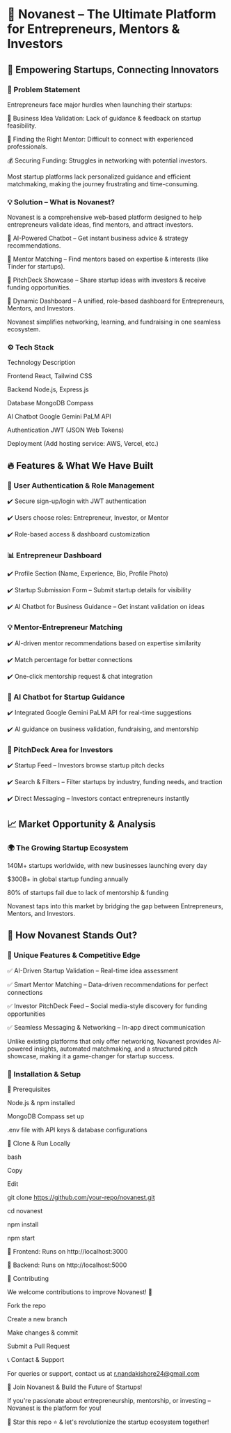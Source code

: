 # 🚀 Novanest – The Ultimate Platform for Entrepreneurs, Mentors & Investors

## 🌟 Empowering Startups, Connecting Innovators

### 🛑 Problem Statement

Entrepreneurs face major hurdles when launching their startups:

🚀 Business Idea Validation: Lack of guidance & feedback on startup feasibility.

🎯 Finding the Right Mentor: Difficult to connect with experienced professionals.

💰 Securing Funding: Struggles in networking with potential investors.

Most startup platforms lack personalized guidance and efficient matchmaking, making the journey frustrating and time-consuming.


### 💡 Solution – What is Novanest?

Novanest is a comprehensive web-based platform designed to help entrepreneurs validate ideas, find mentors, and attract investors.

🔹 AI-Powered Chatbot – Get instant business advice & strategy recommendations.

🔹 Mentor Matching – Find mentors based on expertise & interests (like Tinder for startups).

🔹 PitchDeck Showcase – Share startup ideas with investors & receive funding opportunities.

🔹 Dynamic Dashboard – A unified, role-based dashboard for Entrepreneurs, Mentors, and Investors.

Novanest simplifies networking, learning, and fundraising in one seamless ecosystem.


### ⚙️ Tech Stack

Technology	Description

Frontend	React, Tailwind CSS

Backend	Node.js, Express.js

Database	MongoDB Compass

AI Chatbot	Google Gemini PaLM API

Authentication	JWT (JSON Web Tokens)

Deployment	(Add hosting service: AWS, Vercel, etc.)


## 🔥 Features & What We Have Built

### 👤 User Authentication & Role Management

✔️ Secure sign-up/login with JWT authentication

✔️ Users choose roles: Entrepreneur, Investor, or Mentor

✔️ Role-based access & dashboard customization


### 📊 Entrepreneur Dashboard

✔️ Profile Section (Name, Experience, Bio, Profile Photo)

✔️ Startup Submission Form – Submit startup details for visibility

✔️ AI Chatbot for Business Guidance – Get instant validation on ideas


### 💡 Mentor-Entrepreneur Matching

✔️ AI-driven mentor recommendations based on expertise similarity

✔️ Match percentage for better connections

✔️ One-click mentorship request & chat integration


### 💬 AI Chatbot for Startup Guidance

✔️ Integrated Google Gemini PaLM API for real-time suggestions

✔️ AI guidance on business validation, fundraising, and mentorship


### 🚀 PitchDeck Area for Investors

✔️ Startup Feed – Investors browse startup pitch decks

✔️ Search & Filters – Filter startups by industry, funding needs, and traction

✔️ Direct Messaging – Investors contact entrepreneurs instantly



## 📈 Market Opportunity & Analysis

### 🌍 The Growing Startup Ecosystem

140M+ startups worldwide, with new businesses launching every day

$300B+ in global startup funding annually

80% of startups fail due to lack of mentorship & funding

Novanest taps into this market by bridging the gap between Entrepreneurs, Mentors, and Investors.


## 💎 How Novanest Stands Out?

### 🚀 Unique Features & Competitive Edge

✅ AI-Driven Startup Validation – Real-time idea assessment

✅ Smart Mentor Matching – Data-driven recommendations for perfect connections

✅ Investor PitchDeck Feed – Social media-style discovery for funding opportunities

✅ Seamless Messaging & Networking – In-app direct communication

Unlike existing platforms that only offer networking, Novanest provides AI-powered insights, automated matchmaking, and a structured pitch showcase, making it a game-changer for startup success.

### 📌 Installation & Setup

🔧 Prerequisites

Node.js & npm installed

MongoDB Compass set up

.env file with API keys & database configurations

🚀 Clone & Run Locally

bash

Copy

Edit

git clone https://github.com/your-repo/novanest.git

cd novanest

npm install

npm start

🔹 Frontend: Runs on http://localhost:3000

🔹 Backend: Runs on http://localhost:5000

📢 Contributing

We welcome contributions to improve Novanest! 🎉

Fork the repo

Create a new branch

Make changes & commit

Submit a Pull Request

📞 Contact & Support

For queries or support, contact us at r.nandakishore24@gmail.com

🚀 Join Novanest & Build the Future of Startups!

If you're passionate about entrepreneurship, mentorship, or investing – Novanest is the platform for you!

📢 Star this repo ⭐ & let's revolutionize the startup ecosystem together!
